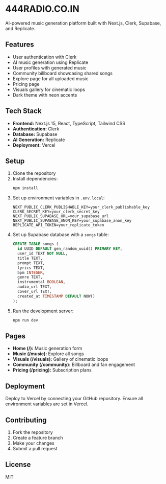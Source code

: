 ﻿# 444RADIO.CO.IN

AI-powered music generation platform built with Next.js, Clerk, Supabase, and Replicate.

## Features

- User authentication with Clerk
- AI music generation using Replicate
- User profiles with generated music
- Community billboard showcasing shared songs
- Explore page for all uploaded music
- Pricing page
- Visuals gallery for cinematic loops
- Dark theme with neon accents

## Tech Stack

- **Frontend:** Next.js 15, React, TypeScript, Tailwind CSS
- **Authentication:** Clerk
- **Database:** Supabase
- **AI Generation:** Replicate
- **Deployment:** Vercel

## Setup

1. Clone the repository
2. Install dependencies:
   ```bash
   npm install
   ```
3. Set up environment variables in `.env.local`:
   ```
   NEXT_PUBLIC_CLERK_PUBLISHABLE_KEY=your_clerk_publishable_key
   CLERK_SECRET_KEY=your_clerk_secret_key
   NEXT_PUBLIC_SUPABASE_URL=your_supabase_url
   NEXT_PUBLIC_SUPABASE_ANON_KEY=your_supabase_anon_key
   REPLICATE_API_TOKEN=your_replicate_token
   ```
4. Set up Supabase database with a `songs` table:
   ```sql
   CREATE TABLE songs (
     id UUID DEFAULT gen_random_uuid() PRIMARY KEY,
     user_id TEXT NOT NULL,
     title TEXT,
     prompt TEXT,
     lyrics TEXT,
     bpm INTEGER,
     genre TEXT,
     instrumental BOOLEAN,
     audio_url TEXT,
     cover_url TEXT,
     created_at TIMESTAMP DEFAULT NOW()
   );
   ```
5. Run the development server:
   ```bash
   npm run dev
   ```

## Pages

- **Home (/):** Music generation form
- **Music (/music):** Explore all songs
- **Visuals (/visuals):** Gallery of cinematic loops
- **Community (/community):** Billboard and fan engagement
- **Pricing (/pricing):** Subscription plans

## Deployment

Deploy to Vercel by connecting your GitHub repository. Ensure all environment variables are set in Vercel.

## Contributing

1. Fork the repository
2. Create a feature branch
3. Make your changes
4. Submit a pull request

## License

MIT
